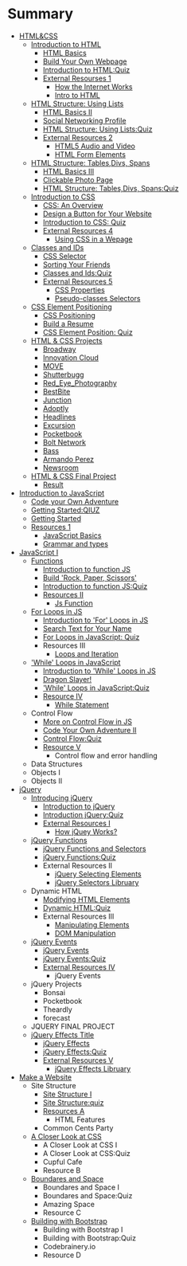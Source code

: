 # Summary

* [HTML&CSS](README.md)
    * [Introduction to HTML](adada.md)
        * [HTML Basics](html-basics.md)
        * [Build Your Own Webpage](build-your-own-webpage.md)
        * [Introduction to HTML:Quiz](introduction-to-htmlquiz.md)
        * [External Resourses 1](external-resourses.md)
            * [How the Internet Works](how-the-internet-works.md)
            * [Intro to HTML](intor-to-html.md)
    * [HTML Structure: Using Lists](html-structure-using-lists.md)
        * [HTML Basics II](html-basics-ii.md)
        * [Social Networking Profile](social-networking-profile.md)
        * [HTML Structure: Using Lists:Quiz](html-structure-using-listsquiz.md)
        * [External Resources 2](external-resources.md)
            * [HTML5 Audio and Video](html5-audio-and-video.md)
            * [HTML Form Elements](html-form-elements.md)
    * [HTML Structure: Tables,Divs, Spans](html-structure-tablesdivs-spans.md)
        * [HTML Basics III](html-basics-iii.md)
        * [Clickable Photo Page](clickable-photo-page.md)
        * [HTML Structure: Tables,Divs, Spans:Quiz](html-structure-tablesdivs-spansquiz.md)
    * [Introduction to CSS](introduction-to-css.md)
        * [CSS: An Overview](css-an-overview.md)
        * [Design a Button for Your Website](design-a-button-for-your-website.md)
        * [Introduction to CSS: Quiz](introduction-to-css-quiz.md)
        * [External Resources 4](external-resources.md)
            * [Using CSS in a Wepage](using-css-in-a-wepage.md)
    * [Classes and IDs](classes-and-ids.md)
        * [CSS Selector](css-selector.md)
        * [Sorting Your Friends](sorting-your-friends.md)
        * [Classes and Ids:Quiz](quiz.md)
        * [External Resources 5](external-resources.md)
            * [CSS Properties](css-properties.md)
            * [Pseudo-classes Selectors](pseudo-classes-selectors.md)
    * [CSS Element Positioning](css-element-positioning.md)
        * [CSS Positioning](css-positioning.md)
        * [Build a Resume](build-a-resume.md)
        * [CSS Element Position: Quiz](css-element-position-quiz.md)
    * [HTML & CSS Projects](html--css-projects.md)
        * [Broadway](broadway.md)
        * [Innovation Cloud](innovation-cloud.md)
        * [MOVE](move.md)
        * [Shutterbugg](shutterbugg.md)
        * [Red\_Eye\_Photography](redeyephotography.md)
        * [BestBite](bestbite.md)
        * [Junction](junction.md)
        * [Adoptly](adoptly.md)
        * [Headlines](headlines.md)
        * [Excursion](excursion.md)
        * [Pocketbook](pocketbook.md)
        * [Bolt Network](bolt-network.md)
        * [Bass](bass.md)
        * [Armando Perez](armando-perez.md)
        * [Newsroom](newsroom.md)
    * [HTML & CSS Final Project](html--css-final-project.md)
        * [Result](result.md)
* [Introduction to JavaScript](javascript.md)
    * [Code your Own Adventure](code-your-own-adventure.md)
    * [Getting Started:QIUZ](getting-startedqiuz.md)
    * [Getting Started](getting-started.md)
    * [Resources 1](resources-1.md)
        * [JavaScript Basics](javascript-basics.md)
        * [Grammar and types](grammar-and-types.md)
* [JavaScript I](javascript.md)
    * [Functions](functions.md)
        * [Introduction to function JS](introduction-to-function-js.md)
        * [Build 'Rock, Paper, Scissors'](duild-rock-paper-scissors.md)
        * [Introduction to function JS:Quiz](introduction-to-function-jsquiz.md)
        * [Resources II](resources-ii.md)
            * [Js Function](js-function.md)
    * [For Loops in JS](for-loops-in-javascript.md)
        * [Introduction to 'For' Loops in JS](introduction-to-for-loops-in-js.md)
        * [Search Text for Your Name](search-text-for-your-name.md)
        * [For Loops in JavaScript: Quiz](for-loops-in-javascript-quiz.md)
        * Resources III
            * [Loops and Iteration](loops-and-iteration.md)
    * ['While' Loops in JavaScript](while-loops-in-javascript.md)
        * [Introduction to 'While' Loops in JS](introduction-to-while-loops-in-js.md)
        * [Dragon Slayer!](dragon-slayer.md)
        * ['While' Loops in JavaScript:Quiz](while-loops-in-javascriptquiz.md)
        * [Resource IV](resource-iv.md)
            * [While Statement](while-statement.md)
    * Control Flow
        * [More on Control Flow in JS](more-on-control-flow-in-js.md)
        * [Code Your Own Adventure II](code-your-own-adventure-ii.md)
        * [Control Flow:Quiz](control-flowquiz.md)
        * [Resource V](resource-v.md)
            * Control flow and error handling
    * Data Structures
    * Objects I
    * Objects II
* [jQuery](jquery.md)
    * [Introducing jQuery](introducing-jquery.md)
        * [Introduction to jQuery](introduction-to-jquery.md)
        * [Introduction jQuery:Quiz](introduction-jqueryquiz.md)
        * [External Resources I](external-resources-i.md)
            * [How jQuey Works?](how-jquey-works.md)
    * [jQuery Functions](jquery-functions.md)
        * [jQuery Functions and Selectors](jquery-functions-and-selectors.md)
        * [jQuery Functions:Quiz](jquery-functionsquiz.md)
        * External Resources II
            * [jQuery Selecting Elements](jquery-selecting-elements.md)
            * [jQuery Selectors Libruary](jquery-selectors-libruary.md)
    * Dynamic HTML
        * [Modifying HTML Elements](modifying-html-elements.md)
        * [Dynamic HTML:Quiz](dynamic-htmlquiz.md)
        * External Resources III
            * [Manipulating Elements](manipulating-elements.md)
            * [DOM Manipulation](dom-manipulation.md)
    * [jQuery Events](jquery-events.md)
        * [jQuery Events](jquery-events.md)
        * [jQuery Events:Quiz](jquery-eventsquiz.md)
        * [External Resources IV](external-resources-iv.md)
            * jQuery Events
    * jQuery Projects
        * Bonsai
        * Pocketbook
        * Theardly
        * forecast
    * JQUERY FINAL PROJECT
    * [jQuery Effects Title](jquery-effects.md)
        * [jQuery Effects](jquery-effects.md)
        * [jQuery Effects:Quiz](jquery-effectsquiz.md)
        * [External Resources V](external-resources-v.md)
            * [jQuery Effects Libruary](jquery-effects-libruary.md)
* [Make a Website](make-a-website.md)
    * Site Structure
        * [Site Structure I](site-structure-i.md)
        * [Site Structure:quiz](site-structurequiz.md)
        * [Resources A](resources-a.md)
            * HTML Features
        * Common Cents Party
    * [A Closer Look at CSS](a-closer-look-at-css.md)
        * A Closer Look at CSS I
        * A Closer Look at CSS:Quiz
        * Cupful Cafe
        * Resource B
    * [Boundares and Space](boundares-and-space.md)
        * Boundares and Space I
        * Boundares and Space:Quiz
        * Amazing Space
        * Resource C
    * [Building with Bootstrap](building-with-bootstrap.md)
        * Building with Bootstrap I
        * Building with Bootstrap:Quiz
        * Codebrainery.io
        * Resource D


